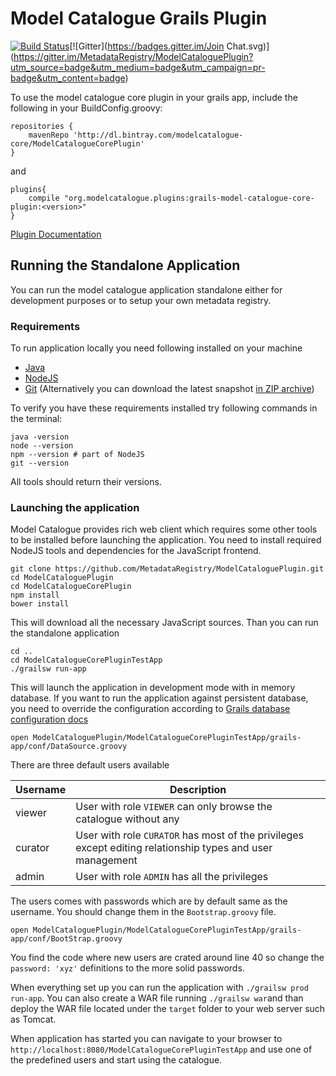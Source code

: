 Model Catalogue Grails Plugin
====================
[![Build Status](https://travis-ci.org/MetadataRegistry/ModelCataloguePlugin.svg?branch=develop)](https://travis-ci.org/MetadataRegistry/ModelCataloguePlugin)[![Gitter](https://badges.gitter.im/Join Chat.svg)] (https://gitter.im/MetadataRegistry/ModelCataloguePlugin?utm_source=badge&utm_medium=badge&utm_campaign=pr-badge&utm_content=badge)

To use the model catalogue core plugin in your grails app, include the following in your BuildConfig.groovy:

```
repositories {	 
    mavenRepo 'http://dl.bintray.com/modelcatalogue-core/ModelCatalogueCorePlugin'
}
```

and 

```
plugins{ 
    compile "org.modelcatalogue.plugins:grails-model-catalogue-core-plugin:<version>"
}
```

[Plugin Documentation](https://metadata.ci.cloudbees.com/job/ModelCatalogueCorePluginDevelop/javadoc/)


## Running the Standalone Application

You can run the model catalogue application standalone either for development purposes or to setup your own metadata
registry.

### Requirements

To run application locally you need following installed on your machine 

  * [Java](https://java.com/en/download/)
  * [NodeJS](https://nodejs.org/download/)
  * [Git](http://git-scm.com/) (Alternatively you can download the latest snapshot [in ZIP archive](https://github.com/MetadataRegistry/ModelCataloguePlugin/archive/develop.zip)) 
  
To verify you have these requirements installed try following commands in the terminal:
 
```
java -version
node --version
npm --version # part of NodeJS
git --version
```

All tools should return their versions.
  
### Launching the application

Model Catalogue provides rich web client which requires some other tools to be installed before launching the application.
You need to install required NodeJS tools and dependencies for the JavaScript frontend. 

```
git clone https://github.com/MetadataRegistry/ModelCataloguePlugin.git
cd ModelCataloguePlugin
cd ModelCatalogueCorePlugin
npm install
bower install

```

This will download all the necessary JavaScript sources. Than you can run the standalone application

```
cd ..
cd ModelCatalogueCorePluginTestApp
./grailsw run-app
```

This will launch the application in development mode with in memory database. If you want to run the application
against persistent database, you need to override the configuration according to [Grails database configuration docs](http://grails.github.io/grails-doc/2.4.4/guide/conf.html#dataSource)

```
open ModelCataloguePlugin/ModelCatalogueCorePluginTestApp/grails-app/conf/DataSource.groovy
```

There are three default users available

Username      | Description 
------------- | -------------  
viewer        | User with role `VIEWER` can only browse the catalogue without any   
curator       | User with role `CURATOR` has most of the privileges except editing relationship types and user management
admin         | User with role `ADMIN`  has all the privileges

The users comes with passwords which are by default same as the username. You should change them in the `Bootstrap.groovy` file.

```
open ModelCataloguePlugin/ModelCatalogueCorePluginTestApp/grails-app/conf/BootStrap.groovy
```

You find the code where new users are crated around line 40 so change the `password: 'xyz'` definitions to the more
solid passwords.


When everything set up you can run the application with `./grailsw prod run-app`. You can also create a WAR file running 
`./grailsw war`and than deploy the WAR file located under the `target` folder to your web server such as Tomcat.

When application has started you can navigate to your browser to `http://localhost:8080/ModelCatalogueCorePluginTestApp`
and use one of the predefined users and start using the catalogue.











